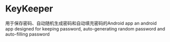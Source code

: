 # KeyKeeper

用于保存密码、自动随机生成密码和自动填充密码的Android app
an android app designed for keeping password, auto-generating random password and auto-filling password
